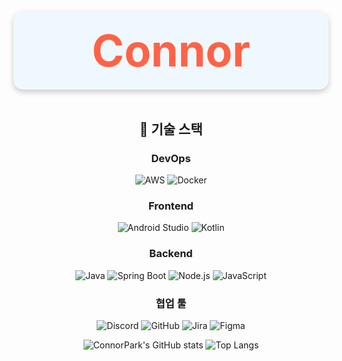 <h1 align="center" style="font-size: 70px; font-weight: bold; color: #FF6347; background-color: #F0F8FF; padding: 20px; border-radius: 15px; box-shadow: 0 4px 10px rgba(0, 0, 0, 0.2);">
  Connor
</h1>

<div align="center">
  
## 🚀 기술 스택

### DevOps
![AWS](https://img.shields.io/badge/AWS-232F3E?style=flat&logo=amazonaws&logoColor=white) 
![Docker](https://img.shields.io/badge/Docker-2496ED?style=flat&logo=docker&logoColor=white)

### Frontend
![Android Studio](https://img.shields.io/badge/Android%20Studio-3DDC84?style=flat&logo=android-studio&logoColor=white)
![Kotlin](https://img.shields.io/badge/Kotlin-7F52FF?style=flat&logo=kotlin&logoColor=white)

### Backend
![Java](https://img.shields.io/badge/Java-007396?style=flat&logo=java)
![Spring Boot](https://img.shields.io/badge/Spring%20Boot-6DB33F?style=flat&logo=springboot&logoColor=white)
![Node.js](https://img.shields.io/badge/Node.js-339933?style=flat&logo=node.js&logoColor=white)
![JavaScript](https://img.shields.io/badge/JavaScript-F7DF1E?style=flat&logo=javascript&logoColor=white)

### 협업 툴
![Discord](https://img.shields.io/badge/Discord-7289DA?style=flat&logo=discord&logoColor=white)
![GitHub](https://img.shields.io/badge/GitHub-181717?style=flat&logo=github&logoColor=white)
![Jira](https://img.shields.io/badge/Jira-0052CC?style=flat&logo=jira&logoColor=white)
![Figma](https://img.shields.io/badge/Figma-F24E1E?style=flat&logo=figma&logoColor=white)

![ConnorPark's GitHub stats](https://github-readme-stats.vercel.app/api?username=connorcoco&show_icons=true&theme=dracula)
![Top Langs](https://github-readme-stats.vercel.app/api/top-langs/?username=connorcoco&layout=compact&theme=dracula)


</div>
